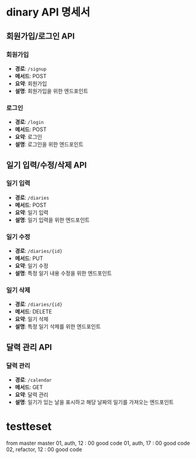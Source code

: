 # dinary API 명세서

## 회원가입/로그인 API

### 회원가입
- **경로**: `/signup`
- **메서드**: POST
- **요약**: 회원가입
- **설명**: 회원가입을 위한 엔드포인트

### 로그인
- **경로**: `/login`
- **메서드**: POST
- **요약**: 로그인
- **설명**: 로그인을 위한 엔드포인트

## 일기 입력/수정/삭제 API

### 일기 입력
- **경로**: `/diaries`
- **메서드**: POST
- **요약**: 일기 입력
- **설명**: 일기 입력을 위한 엔드포인트

### 일기 수정
- **경로**: `/diaries/{id}`
- **메서드**: PUT
- **요약**: 일기 수정
- **설명**: 특정 일기 내용 수정을 위한 엔드포인트

### 일기 삭제
- **경로**: `/diaries/{id}`
- **메서드**: DELETE
- **요약**: 일기 삭제
- **설명**: 특정 일기 삭제를 위한 엔드포인트

## 달력 관리 API

### 달력 관리
- **경로**: `/calendar`
- **메서드**: GET
- **요약**: 달력 관리
- **설명**: 일기가 있는 날을 표시하고 해당 날짜의 일기를 가져오는 엔드포인트











# testteset
from master master
01, auth, 12 : 00 good code
01, auth, 17 : 00 good code
02, refactor, 12 : 00 good code
